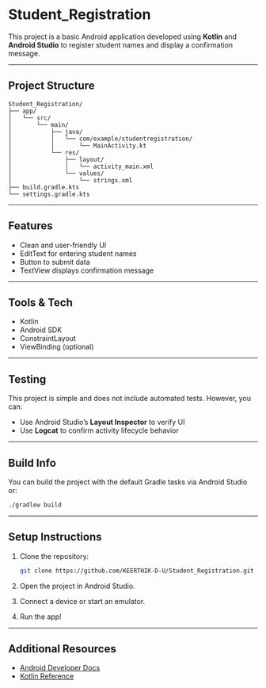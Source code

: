 # Student\_Registration

This project is a basic Android application developed using **Kotlin** and **Android Studio** to register student names and display a confirmation message.

---

## Project Structure

```
Student_Registration/
├── app/
│   └── src/
│       └── main/
│           ├── java/
│           │   └── com/example/studentregistration/
│           │       └── MainActivity.kt
│           └── res/
│               ├── layout/
│               │   └── activity_main.xml
│               └── values/
│                   └── strings.xml
├── build.gradle.kts
└── settings.gradle.kts
```

---

## Features

* Clean and user-friendly UI
* EditText for entering student names
* Button to submit data
* TextView displays confirmation message

---

## Tools & Tech

* Kotlin
* Android SDK
* ConstraintLayout
* ViewBinding (optional)

---

## Testing

This project is simple and does not include automated tests. However, you can:

* Use Android Studio’s **Layout Inspector** to verify UI
* Use **Logcat** to confirm activity lifecycle behavior

---

## Build Info

You can build the project with the default Gradle tasks via Android Studio or:

```bash
./gradlew build
```

---

##  Setup Instructions

1. Clone the repository:

   ```bash
   git clone https://github.com/KEERTHIK-D-U/Student_Registration.git
   ```

2. Open the project in Android Studio.

3. Connect a device or start an emulator.

4. Run the app!

---

## Additional Resources

* [Android Developer Docs](https://developer.android.com/docs)
* [Kotlin Reference](https://kotlinlang.org/docs/home.html)

